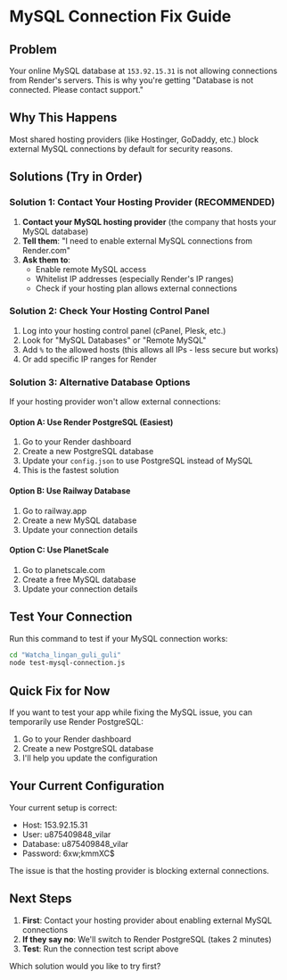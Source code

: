 # MySQL Connection Fix Guide

## Problem
Your online MySQL database at `153.92.15.31` is not allowing connections from Render's servers. This is why you're getting "Database is not connected. Please contact support."

## Why This Happens
Most shared hosting providers (like Hostinger, GoDaddy, etc.) block external MySQL connections by default for security reasons.

## Solutions (Try in Order)

### Solution 1: Contact Your Hosting Provider (RECOMMENDED)
1. **Contact your MySQL hosting provider** (the company that hosts your MySQL database)
2. **Tell them**: "I need to enable external MySQL connections from Render.com"
3. **Ask them to**:
   - Enable remote MySQL access
   - Whitelist IP addresses (especially Render's IP ranges)
   - Check if your hosting plan allows external connections

### Solution 2: Check Your Hosting Control Panel
1. Log into your hosting control panel (cPanel, Plesk, etc.)
2. Look for "MySQL Databases" or "Remote MySQL"
3. Add `%` to the allowed hosts (this allows all IPs - less secure but works)
4. Or add specific IP ranges for Render

### Solution 3: Alternative Database Options
If your hosting provider won't allow external connections:

#### Option A: Use Render PostgreSQL (Easiest)
1. Go to your Render dashboard
2. Create a new PostgreSQL database
3. Update your `config.json` to use PostgreSQL instead of MySQL
4. This is the fastest solution

#### Option B: Use Railway Database
1. Go to railway.app
2. Create a new MySQL database
3. Update your connection details

#### Option C: Use PlanetScale
1. Go to planetscale.com
2. Create a free MySQL database
3. Update your connection details

## Test Your Connection
Run this command to test if your MySQL connection works:

```bash
cd "Watcha_lingan_guli_guli"
node test-mysql-connection.js
```

## Quick Fix for Now
If you want to test your app while fixing the MySQL issue, you can temporarily use Render PostgreSQL:

1. Go to your Render dashboard
2. Create a new PostgreSQL database
3. I'll help you update the configuration

## Your Current Configuration
Your current setup is correct:
- Host: 153.92.15.31
- User: u875409848_vilar
- Database: u875409848_vilar
- Password: 6xw;kmmXC$

The issue is that the hosting provider is blocking external connections.

## Next Steps
1. **First**: Contact your hosting provider about enabling external MySQL connections
2. **If they say no**: We'll switch to Render PostgreSQL (takes 2 minutes)
3. **Test**: Run the connection test script above

Which solution would you like to try first?
